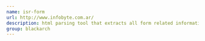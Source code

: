 ```yaml
---
name: isr-form
url: http://www.infobyte.com.ar/
description: html parsing tool that extracts all form related information and generates reports of the data. Allows for quick analyzing of data. URL : http://www.infobyte.com.ar/ Groups : blackarch blackarch-recon blackarch-webapp
group: blackarch
---
```

